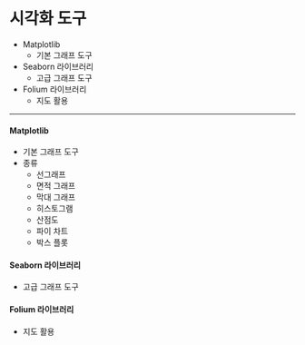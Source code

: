 # 시각화 도구

* Matplotlib
  * 기본 그래프 도구
* Seaborn 라이브러리
  * 고급 그래프 도구
* Folium 라이브러리
  * 지도 활용



---



#### Matplotlib

* 기본 그래프 도구
* 종류
  * 선그래프
  * 면적 그래프
  * 막대 그래프
  * 히스토그램
  * 산점도
  * 파이 차트
  * 박스 플롯

#### Seaborn 라이브러리

* 고급 그래프 도구

#### Folium 라이브러리

* 지도 활용